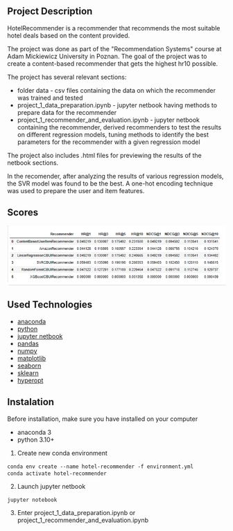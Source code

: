 ## Project Description
HotelRecommender is a recommender that recommends the most suitable hotel deals based on the content provided.

The project was done as part of the "Recommendation Systems" course at Adam Mickiewicz University in Poznan. The goal of the project was to create a content-based recommender that gets the highest hr10 possible.

The project has several relevant sections:
- folder data - csv files containing the data on which the recommender was trained and tested
- project_1_data_preparation.ipynb - jupyter netbook having methods to prepare data for the recommender
- project_1_recommender_and_evaluation.ipynb - jupyter netbook containing the recommender, derived recommenders to test the results on different regression models, tuning methods to identify the best parameters for the recommender with a given regression model

The project also includes .html files for previewing the results of the netbook sections.

In the recomender, after analyzing the results of various regression models, the SVR model was found to be the best. A one-hot encoding technique was used to prepare the user and item features.

## Scores
![Results from recommender](./results/results.PNG)

## Used Technologies
- [anaconda](https://www.anaconda.com/)
- [python](https://www.python.org/)
- [jupyter netbook](https://jupyter.org/)
- [pandas](https://pandas.pydata.org/)
- [numpy](https://numpy.org/)
- [matplotlib](https://matplotlib.org/)
- [seaborn](https://seaborn.pydata.org/)
- [sklearn](https://scikit-learn.org/stable/)
- [hyperopt](https://github.com/hyperopt/hyperopt)

## Instalation
Before installation, make sure you have installed on your computer
- anaconda 3
- python 3.10+
1. Create new conda environment
```
conda env create --name hotel-recommender -f environment.yml
conda activate hotel-recommender
```
2. Launch jupyter netbook
```
jupyter notebook
```
3. Enter project_1_data_preparation.ipynb or project_1_recommender_and_evaluation.ipynb
